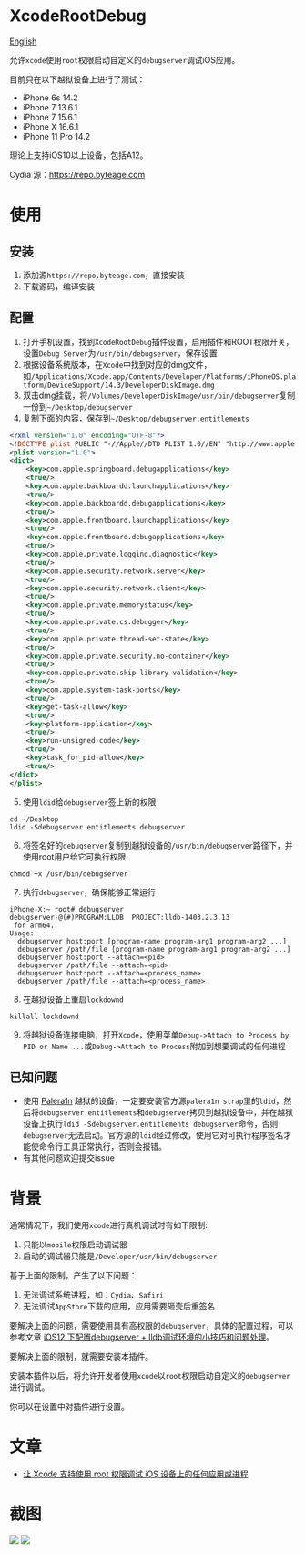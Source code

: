 # XcodeRootDebug

[English](https://github.com/lemon4ex/XcodeRootDebug/blob/main/README.md)

允许`xcode`使用`root`权限启动自定义的`debugserver`调试iOS应用。

目前只在以下越狱设备上进行了测试：

* iPhone 6s 14.2
* iPhone 7 13.6.1
* iPhone 7 15.6.1
* iPhone X 16.6.1
* iPhone 11 Pro 14.2

理论上支持iOS10以上设备，包括A12。

Cydia 源：https://repo.byteage.com

# 使用

## 安装
1. 添加源`https://repo.byteage.com`，直接安装
2. 下载源码，编译安装

## 配置
1. 打开手机设置，找到`XcodeRootDebug`插件设置，启用插件和ROOT权限开关，设置`Debug Server`为`/usr/bin/debugserver`，保存设置
2. 根据设备系统版本，在`Xcode`中找到对应的dmg文件，如`/Applications/Xcode.app/Contents/Developer/Platforms/iPhoneOS.platform/DeviceSupport/14.3/DeveloperDiskImage.dmg`
3. 双击dmg挂载，将`/Volumes/DeveloperDiskImage/usr/bin/debugserver`复制一份到`~/Desktop/debugserver`
4. 复制下面的内容，保存到`~/Desktop/debugserver.entitlements`
```xml
<?xml version="1.0" encoding="UTF-8"?>
<!DOCTYPE plist PUBLIC "-//Apple//DTD PLIST 1.0//EN" "http://www.apple.com/DTDs/PropertyList-1.0.dtd">
<plist version="1.0">
<dict>
	<key>com.apple.springboard.debugapplications</key>
	<true/>
	<key>com.apple.backboardd.launchapplications</key>
	<true/>
	<key>com.apple.backboardd.debugapplications</key>
	<true/>
	<key>com.apple.frontboard.launchapplications</key>
	<true/>
	<key>com.apple.frontboard.debugapplications</key>
	<true/>
	<key>com.apple.private.logging.diagnostic</key>
	<true/>
	<key>com.apple.security.network.server</key>
	<true/>
	<key>com.apple.security.network.client</key>
	<true/>
	<key>com.apple.private.memorystatus</key>
	<true/>
	<key>com.apple.private.cs.debugger</key>
	<true/>
	<key>com.apple.private.thread-set-state</key>
	<true/>
	<key>com.apple.private.security.no-container</key>
	<true/>
	<key>com.apple.private.skip-library-validation</key>
	<true/>
	<key>com.apple.system-task-ports</key>
	<true/>
	<key>get-task-allow</key>
	<true/>
	<key>platform-application</key>
	<true/>
	<key>run-unsigned-code</key>
	<true/>
	<key>task_for_pid-allow</key>
	<true/>
</dict>
</plist>
```
5. 使用`ldid`给`debugserver`签上新的权限
```shell
cd ~/Desktop
ldid -Sdebugserver.entitlements debugserver
```
6. 将签名好的`debugserver`复制到越狱设备的`/usr/bin/debugserver`路径下，并使用root用户给它可执行权限
```shell
chmod +x /usr/bin/debugserver
```
7. 执行`debugserver`，确保能够正常运行
```shell
iPhone-X:~ root# debugserver
debugserver-@(#)PROGRAM:LLDB  PROJECT:lldb-1403.2.3.13
 for arm64.
Usage:
  debugserver host:port [program-name program-arg1 program-arg2 ...]
  debugserver /path/file [program-name program-arg1 program-arg2 ...]
  debugserver host:port --attach=<pid>
  debugserver /path/file --attach=<pid>
  debugserver host:port --attach=<process_name>
  debugserver /path/file --attach=<process_name>
```
8. 在越狱设备上重启`lockdownd`
```shell
killall lockdownd
```
9. 将越狱设备连接电脑，打开`Xcode`，使用菜单`Debug->Attach to Process by PID or Name ...`或`Debug->Attach to Process`附加到想要调试的任何进程

## 已知问题
* 使用 [Palera1n](https://palera.in/) 越狱的设备，一定要安装官方源`palera1n strap`里的`ldid`，然后将`debugserver.entitlements`和`debugserver`拷贝到越狱设备中，并在越狱设备上执行`ldid -Sdebugserver.entitlements debugserver`命令，否则`debugserver`无法启动。官方源的`ldid`经过修改，使用它对可执行程序签名才能使命令行工具正常执行，否则会报错。
* 有其他问题欢迎提交issue

# 背景

通常情况下，我们使用`xcode`进行真机调试时有如下限制:

1. 只能以`mobile`权限启动调试器
2. 启动的调试器只能是`/Developer/usr/bin/debugserver`

基于上面的限制，产生了以下问题：

1. 无法调试系统进程，如：`Cydia`、`Safiri`
2. 无法调试`AppStore`下载的应用，应用需要砸壳后重签名

要解决上面的问题，需要使用具有高权限的`debugserver`，具体的配置过程，可以参考文章 [iOS12 下配置debugserver + lldb调试环境的小技巧和问题处理](https://iosre.com/t/ios12-debugserver-lldb/14429)。

要解决上面的限制，就需要安装本插件。

安装本插件以后，将允许开发者使用`xcode`以`root`权限启动自定义的`debugserver`进行调试。

你可以在设置中对插件进行设置。

# 文章
* [让 Xcode 支持使用 root 权限调试 iOS 设备上的任何应用或进程](https://byteage.com/154.html?from=github)

# 截图
![](ScreenShots/20220627_235849.png)
![](ScreenShots/20220628_000606_898.png)
